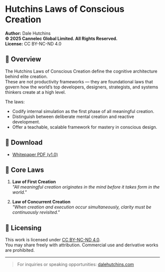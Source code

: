 # Hutchins Laws of Conscious Creation

**Author:** Dale Hutchins  
**© 2025 Cannelec Global Limited. All Rights Reserved.**  
**License:** CC BY-NC-ND 4.0

## 🔷 Overview

The Hutchins Laws of Conscious Creation define the cognitive architecture behind elite creation.  
These are not productivity frameworks — they are foundational laws that govern how the world’s top developers, designers, strategists, and systems thinkers create at a high level.

The laws:
- Codify internal simulation as the first phase of all meaningful creation.
- Distinguish between deliberate mental creation and reactive development.
- Offer a teachable, scalable framework for mastery in conscious design.

## 📄 Download

- [Whitepaper PDF (v1.0)](./Hutchins-Laws-of-Conscious-Creation-v1.0.pdf)

## 🧠 Core Laws

1. **Law of First Creation**  
   _"All meaningful creation originates in the mind before it takes form in the world."_

2. **Law of Concurrent Creation**  
   _"When creation and execution occur simultaneously, clarity must be continuously revisited."_

## 🔐 Licensing

This work is licensed under [CC BY-NC-ND 4.0](https://creativecommons.org/licenses/by-nc-nd/4.0/).  
You may share freely with attribution. Commercial use and derivative works are prohibited.

---
> For inquiries or speaking opportunities: [dalehutchins.com](https://dalehutchins.com)
